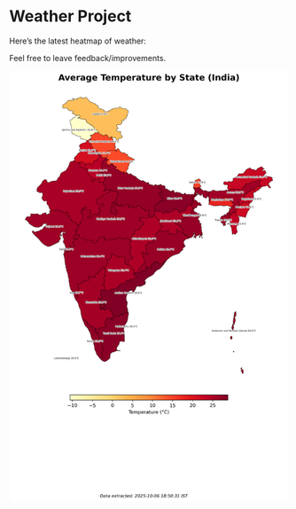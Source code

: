 # Weather Project

Here’s the latest heatmap of weather:

Feel free to leave feedback/improvements.

![India Heatmap](docs/assets/india_heatmap.png?v=E3C221)
